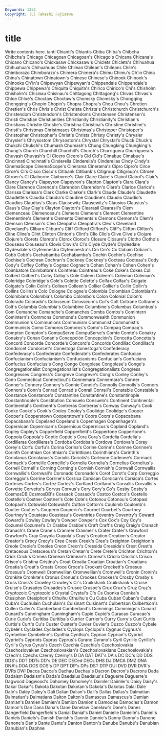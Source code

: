 ```yaml
---
Keywords: 1352 
Copyright: (C) Takeshi Fujisawa
---
```


# title

Write contents here.
ianti Chianti's Chiantis Chiba Chiba's Chibcha
Chibcha's Chicago Chicagoan Chicagoan's Chicago's Chicana Chicana's Chicano Chicano's Chickasaw
Chickasaw's Chiclets Chiclets's Chihuahua Chihuahua's Chihuahuas Chile Chilean Chilean's Chileans
Chile's Chimborazo Chimborazo's Chimera Chimera's Chimu Chimu's Ch'in China China's
Chinatown Chinatown's Chinese Chinese's Chinook Chinook's Chinooks Ch'in's Chipewyan Chipewyan's
Chippendale Chippendale's Chippewa Chippewa's Chiquita Chiquita's Chirico Chirico's Chi's Chisholm
Chisholm's Chisinau Chisinau's Chittagong Chittagong's Chivas Chivas's Chloe Chloe's Choctaw
Choctaw's Chomsky Chomsky's Chongqing Chongqing's Chopin Chopin's Chopra Chopra's Chou
Chou's Chretien Chretien's Chris Chris's Christ Christa Christa's Christchurch Christchurch's
Christendom Christendom's Christendoms Christensen Christensen's Christi Christian Christianities Christianity Christianity's
Christian's Christians Christie Christie's Christina Christina's Christine Christine's Christi's Christmas
Christmases Christmas's Christoper Christoper's Christopher Christopher's Christ's Christs Christy Christy's
Chrysler Chrysler's Chrysostom Chrysostom's Chrystal Chrystal's Chuck Chuck's Chukchi Chukchi's
Chumash Chumash's Chung Chungking Chungking's Chung's Church Churchill Churchill's Church's
Churriguera Churriguera's Chuvash Chuvash's Ci Cicero Cicero's Cid Cid's Cimabue
Cimabue's Cincinnati Cincinnati's Cinderella Cinderella's Cinderellas Cindy Cindy's CinemaScope CinemaScope's
Cinerama Cinerama's Cipro Cipro's Circe Circe's Ci's Cisco Cisco's Citibank
Citibank's Citigroup Citigroup's Citroen Citroen's Cl Claiborne Claiborne's Clair Claire
Claire's Clairol Clairol's Clair's Clancy Clancy's Clapeyron Clapeyron's Clapton Clapton's
Clara Clara's Clare Clarence Clarence's Clarendon Clarendon's Clare's Clarice Clarice's
Clarissa Clarissa's Clark Clarke Clarke's Clark's Claude Claude's Claudette Claudette's
Claudia Claudia's Claudine Claudine's Claudio Claudio's Claudius Claudius's Claus Clausewitz
Clausewitz's Clausius Clausius's Claus's Clay Clay's Clayton Clayton's Clearasil Clearasil's
Clem Clemenceau Clemenceau's Clemens Clemens's Clement Clementine Clementine's Clement's Clements
Clements's Clemons Clemons's Clem's Clemson Clemson's Cleo Cleopatra Cleopatra's Cleo's
Cleveland Cleveland's Cliburn Cliburn's Cliff Clifford Clifford's Cliff's Clifton Clifton's
Cline Cline's Clint Clinton Clinton's Clint's Clio Clio's Clive Clive's
Clojure Clojure's Clorets Clorets's Clorox Clorox's Closure Closure's Clotho Clotho's
Clouseau Clouseau's Clovis Clovis's Cl's Clyde Clyde's Clydesdale Clydesdale's Clytemnestra
Clytemnestra's Cm Cm's Co Cobain Cobain's Cobb Cobb's Cochabamba Cochabamba's
Cochin Cochin's Cochise Cochise's Cochran Cochran's Cockney Cockney's Cocteau Cocteau's
Cody Cody's Coffey Coffey's Cognac Cognac's Cohan Cohan's Cohen Cohen's
Coimbatore Coimbatore's Cointreau Cointreau's Coke Coke's Cokes Col Colbert Colbert's
Colby Colby's Cole Coleen Coleen's Coleman Coleman's Coleridge Coleridge's Cole's
Colette Colette's Colfax Colfax's Colgate Colgate's Colin Colin's Colleen Colleen's
Collier Collier's Collin Collin's Collins Collins's Colo Cologne Cologne's Colombia
Colombian Colombian's Colombians Colombia's Colombo Colombo's Colon Colonial Colon's Colorado
Colorado's Colosseum Colosseum's Col's Colt Coltrane Coltrane's Colt's Columbia Columbia's
Columbine Columbine's Columbus Columbus's Com Comanche Comanche's Comanches Combs Combs's
Comintern Comintern's Commons Commons's Commonwealth Communion Communion's Communions Communism Communist
Communist's Communists Como Comoros Comoros's Como's Compaq Compaq's Compton Compton's
CompuServe CompuServe's Comte Comte's Conakry Conakry's Conan Conan's Concepción Concepción's
Concetta Concetta's Concord Concorde Concorde's Concord's Concords Condillac Condillac's Condorcet
Condorcet's Conestoga Conestoga's Confederacy Confederacy's Confederate Confederate's Confederates Confucian Confucianism
Confucianism's Confucianisms Confucian's Confucians Confucius Confucius's Cong Congo Congolese Congolese's
Congo's Congregationalist Congregationalist's Congregationalists Congress Congresses Congress's Congreve Congreve's Cong's
Conley Conley's Conn Connecticut Connecticut's Connemara Connemara's Conner Conner's Connery
Connery's Connie Connie's Connolly Connolly's Connors Connors's Conn's Conrad Conrad's
Conrail Conrail's Constable Constable's Constance Constance's Constantine Constantine's Constantinople Constantinople's
Constitution Consuelo Consuelo's Continent Continental Continental's Continent's Contreras Contreras's Conway
Conway's Cook Cooke Cooke's Cook's Cooley Cooley's Coolidge Coolidge's Cooper
Cooper's Cooperstown Cooperstown's Coors Coors's Copacabana Copacabana's Copeland Copeland's Copenhagen
Copenhagen's Copernican Copernican's Copernicus Copernicus's Copland Copland's Copley Copley's Copperfield
Copperfield's Coppertone Coppertone's Coppola Coppola's Coptic Coptic's Cora Cora's Cordelia
Cordelia's Cordilleras Cordilleras's Cordoba Cordoba's Cordova Cordova's Corey Corey's Corfu
Corfu's Corina Corina's Corine Corine's Corinne Corinne's Corinth Corinthian Corinthian's
Corinthians Corinthians's Corinth's Coriolanus Coriolanus's Coriolis Coriolis's Corleone Corleone's Cormack
Cormack's Corneille Corneille's Cornelia Cornelia's Cornelius Cornelius's Cornell Cornell's Corning
Corning's Cornish Cornish's Cornwall Cornwallis Cornwallis's Cornwall's Coronado Coronado's Corot
Corot's Corp Correggio Correggio's Corrine Corrine's Corsica Corsican Corsican's Corsica's
Cortes Corteses Cortes's Cortez Cortez's Cortland Cortland's Corvallis Corvallis's Corvette
Corvette's Corvus Corvus's Cory Cory's Co's Cosby Cosby's CosmosDB CosmosDB's
Cossack Cossack's Costco Costco's Costello Costello's Costner Costner's Cote Cote's
Cotonou Cotonou's Cotopaxi Cotopaxi's Cotswold Cotswold's Cotton Cotton's Coulomb Coulomb's
Coulter Coulter's Couperin Couperin's Courbet Courbet's Courtney Courtney's Cousteau Cousteau's
Coventries Coventry Coventry's Coward Coward's Cowley Cowley's Cowper Cowper's Cox
Cox's Coy Coy's Cozumel Cozumel's Cr Crabbe Crabbe's Craft Craft's
Craig Craig's Cranach Cranach's Crane Crane's Cranmer Cranmer's Crater Crater's
Crawford Crawford's Cray Crayola Crayola's Cray's Creation Creation's Creator Creator's
Crecy Crecy's Cree Creek Creek's Cree's Creighton Creighton's Creole Creole's
Creoles Creon Creon's Cressida Cressida's Crest Crest's Cretaceous Cretaceous's Cretan
Cretan's Crete Crete's Crichton Crichton's Crick Crick's Crimea Crimean Crimean's
Crimea's Criollo Criollo's Crisco Crisco's Cristina Cristina's Croat Croatia Croatian
Croatian's Croatians Croatia's Croat's Croats Croce Croce's Crockett Crockett's Croesus
Croesus's Cromwell Cromwellian Cromwellian's Cromwell's Cronin Cronin's Cronkite Cronkite's Cronus
Cronus's Crookes Crookes's Crosby Crosby's Cross Cross's Crowley Crowley's Cr's
Cruikshank Cruikshank's Cruise Cruise's Crusades Crusades's Crusoe Crusoe's Crux Crux's
Cruz Cruz's Cryptozoic Cryptozoic's Crystal Crystal's C's Cs Csonka Csonka's
Ctesiphon Ctesiphon's Cthulhu Cthulhu's Cu Cuba Cuban Cuban's Cubans Cuba's
Cuchulain Cuchulain's Cuisinart Cuisinart's Culbertson Culbertson's Cullen Cullen's Cumberland Cumberland's
Cummings Cummings's Cunard Cunard's Cunningham Cunningham's Cupid Cupid's Curacao Curacao's
Curie Curie's Curitiba Curitiba's Currier Currier's Curry Curry's Curt Curtis
Curtis's Curt's Cu's Custer Custer's Cuvier Cuvier's Cuzco Cuzco's Cybele
Cybele's Cyclades Cyclades's Cyclops Cyclops's Cygnus Cygnus's Cymbeline Cymbeline's Cynthia
Cynthia's Cyprian Cyprian's Cypriot Cypriot's Cypriots Cyprus Cyprus's Cyrano Cyrano's
Cyril Cyrillic Cyrillic's Cyril's Cyrus Cyrus's Czech Czechia Czechia's Czechoslovakia
Czechoslovakian Czechoslovakian's Czechoslovakians Czechoslovakia's Czech's Czechs Czerny Czerny's D DA
DAT DAT's DA's DC DC's DD DDS DDS's DDT DDTs
DD's DE DEC DECed DECs DHS DJ DMCA DMZ DNA
DNA's DOA DOS DOS's DP DPT DP's DPs DST DTP
DUI DVD DVR DVR's DVRs DWI Dacca Dacca's Dachau Dachau's
Dacron Dacron's Dacrons Dada Dadaism Dadaism's Dada's Daedalus Daedalus's Daguerre
Daguerre's Dagwood Dagwood's Dahomey Dahomey's Daimler Daimler's Daisy Daisy's Dakar
Dakar's Dakota Dakotan Dakotan's Dakota's Dakotas Dalai Dale Dale's Daley
Daley's Dali Dalian Dalian's Dali's Dallas Dallas's Dalmatian Dalmatian's Dalmatians
Dalton Dalton's Damascus Damascus's Damian Damian's Damien Damien's Damion Damion's
Damocles Damocles's Damon Damon's Dan Dana Dana's Dane Danelaw Danelaw's
Dane's Danes Dangerfield Dangerfield's Danial Danial's Daniel Danielle Danielle's Daniel's
Daniels Daniels's Danish Danish's Dannie Dannie's Danny Danny's Danone Danone's
Dan's Dante Dante's Danton Danton's Danube Danube's Danubian Danubian's Daphne
